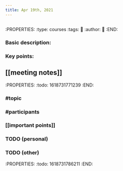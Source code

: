 ```yaml
---
title: Apr 19th, 2021
---
```


## 
:PROPERTIES:
:type: courses
:tags: 
:date: 
:author: 
:link: 
:END:
### Basic description:
####
### Key points:
## [[meeting notes]]
:PROPERTIES:
:todo: 1618731771239
:END:
### #topic
### #participants
### [[important points]]
### TODO (personal)
### TODO (other)
:PROPERTIES:
:todo: 1618731786211
:END:
